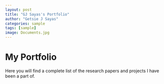 ```yaml
---
layout: post
title: "GJ Sayas's Portfolio"
author: "Getsie J Sayas"
categories: sample
tags: [sample]
image: Documents.jpg
---
```


# My Portfolio
Here you will find a complete list of the research papers and projects I have been a part of. 
